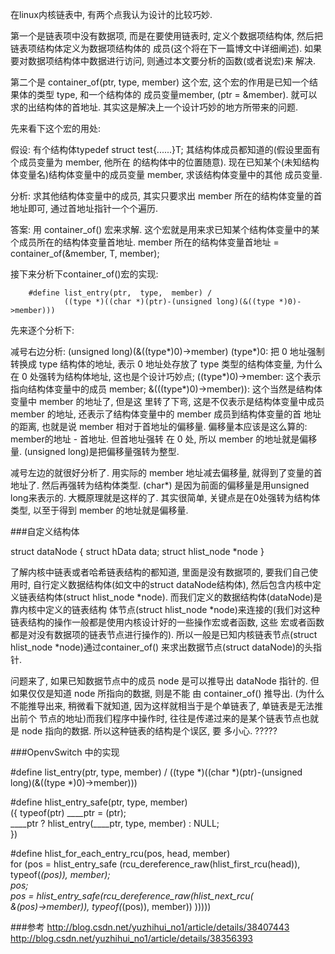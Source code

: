 
在linux内核链表中, 有两个点我认为设计的比较巧妙.

第一个是链表项中没有数据项, 而是在要使用链表时, 定义个数据项结构体, 然后把链表项结构体定义为数据项结构体的
成员(这个将在下一篇博文中详细阐述). 如果要对数据项结构体中数据进行访问, 则通过本文要分析的函数(或者说宏)来
解决.

第二个是 container_of(ptr,  type,  member) 这个宏, 这个宏的作用是已知一个结果体的类型 type, 和一个结构体的
成员变量member, (ptr = &member). 就可以求的出结构体的首地址. 其实这是解决上一个设计巧妙的地方所带来的问题.

先来看下这个宏的用处:

假设: 有个结构体typedef  struct  test{......}T; 其结构体成员都知道的(假设里面有个成员变量为 member, 他所在
的结构体中的位置随意). 现在已知某个(未知结构体变量名)结构体变量中的成员变量 member, 求该结构体变量中的其他
成员变量.

分析: 求其他结构体变量中的成员, 其实只要求出 member 所在的结构体变量的首地址即可, 通过首地址指针一个个遍历.

答案: 用 container_of() 宏来求解. 这个宏就是用来求已知某个结构体变量中的某个成员所在的结构体变量首地址.
member 所在的结构体变量首地址 = container_of(&member, T, member);

接下来分析下container_of()宏的实现:

        #define list_entry(ptr,  type,  member) /
                ((type *)((char *)(ptr)-(unsigned long)(&((type *)0)->member)))

先来逐个分析下:

减号右边分析: (unsigned long)(&((type*)0)->member)     (type*)0:  把 0 地址强制转换成 type 结构体的地址, 表示
0 地址处存放了 type 类型的结构体变量, 为什么在 0 处强转为结构体地址, 这也是个设计巧妙点; ((type*)0)->member:
这个表示指向结构体变量中的成员 member; &(((type*)0)->member)): 这个当然是结构体变量中 member 的地址了, 但是这
里转了下弯, 这是不仅表示是结构体变量中成员 member 的地址, 还表示了结构体变量中的 member 成员到结构体变量的首
地址的距离, 也就是说 member 相对于首地址的偏移量. 偏移量本应该是这么算的: member的地址 - 首地址. 但首地址强转
在 0 处, 所以 member 的地址就是偏移量. (unsigned long)是把偏移量强转为整型.

减号左边的就很好分析了. 用实际的 member 地址减去偏移量, 就得到了变量的首地址了. 然后再强转为结构体类型. (char*)
是因为前面的偏移量是用unsigned long来表示的. 大概原理就是这样的了. 其实很简单, 关键点是在0处强转为结构体类型,
以至于得到 member 的地址就是偏移量. 


###自定义结构体

struct dataNode {
	struct hData data;
	struct hlist_node *node
}


了解内核中链表或者哈希链表结构的都知道, 里面是没有数据项的, 要我们自己使用时, 自行定义数据结构体(如文中的struct dataNode结构体),
然后包含内核中定义链表结构体(struct hlist_node *node). 而我们定义的数据结构体(dataNode)是靠内核中定义的链表结构
体节点(struct hlist_node *node)来连接的(我们对这种链表结构的操作一般都是使用内核设计好的一些操作宏或者函数, 这些
宏或者函数都是对没有数据项的链表节点进行操作的). 所以一般是已知内核链表节点(struct hlist_node *node)通过container_of()
来求出数据节点(struct dataNode)的头指针.

问题来了, 如果已知数据节点中的成员 node 是可以推导出 dataNode 指针的. 但如果仅仅是知道 node 所指向的数据, 则是不能
由 container_of() 推导出.  (为什么不能推导出来, 稍微看下就知道, 因为这样就相当于是个单链表了, 单链表是无法推出前个
节点的地址)而我们程序中操作时, 往往是传递过来的是某个链表节点也就是 node 指向的数据. 所以这种链表的结构是个误区, 要
多小心. ?????


###OpenvSwitch 中的实现

#define list_entry(ptr,  type,  member) /
        ((type *)((char *)(ptr)-(unsigned long)(&((type *)0)->member)))

#define hlist_entry_safe(ptr, type, member) \
    ({ typeof(ptr) ____ptr = (ptr); \
          ____ptr ? hlist_entry(____ptr, type, member) : NULL; \
               })

#define hlist_for_each_entry_rcu(pos, head, member)         \
        for (pos = hlist_entry_safe (rcu_dereference_raw(hlist_first_rcu(head)),\
                typeof(*(pos)), member);            \
            pos;                            \
            pos = hlist_entry_safe(rcu_dereference_raw(hlist_next_rcu(\
                 &(pos)->member)), typeof(*(pos)), member))
        )))))

###参考
http://blog.csdn.net/yuzhihui_no1/article/details/38407443
http://blog.csdn.net/yuzhihui_no1/article/details/38356393
